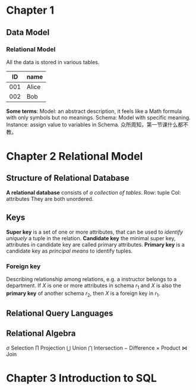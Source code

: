 # Chapter 1
## Data Model
### Relational Model
All the data is stored in various tables.

| ID  | name  |
| --- | ----- |
| 001 | Alice |
| 002 | Bob   |
**Some terms**:
Model: an abstract description, it feels like a Math formula with only symbols but no meanings.
Schema: Model with specific meaning.
Instance: assign value to variables in Schema.
众所周知，第一节课什么都不教。
# Chapter 2 Relational Model
## Structure of Relational Database
**A relational database** consists of *a collection of tables*.
Row: tuple
Col: attributes
They are both unordered.
## Keys
**Super key** is a set of one or more attributes, that can be used to *identify uniquely* a tuple in the relation.
**Candidate key** the minimal super key, attributes in candidate key are called primary attributes.
**Primary key** is a candidate key as *principal means* to identify tuples.
### Foreign key
Describing relationship among relations, e.g. a instructor belongs to a department.
If $X$ is one or more attributes in schema $r_{1}$ and $X$ is also the **primary key** of another schema $r_{2}$, then $X$ is a foreign key in $r_{1}$.
## Relational Query Languages
## Relational Algebra
$\sigma$ Selection
$\prod$ Projection
$\bigcup$ Union
$\bigcap$ Intersection
$-$ Difference
$\times$ Product
$\bowtie$ Join
# Chapter 3 Introduction to SQL
